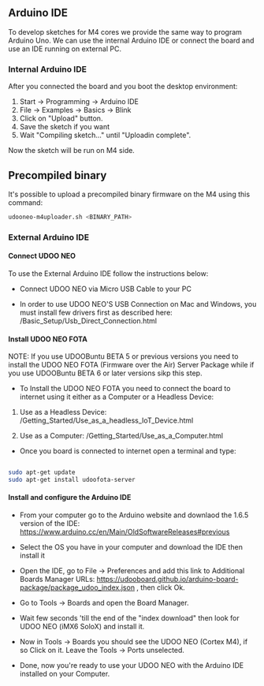 ## Arduino IDE
To develop sketches for M4 cores we provide the same way to program Arduino Uno.
We can use the internal Arduino IDE or connect the board and use an IDE running on external PC.

### Internal Arduino IDE
After you connected the board and you boot the desktop environment:

1. Start -> Programming -> Arduino IDE
2. File -> Examples -> Basics -> Blink
3. Click on "Upload" button.
4. Save the sketch if you want
5. Wait "Compiling sketch..." until "Uploadin complete".

Now the sketch will be run on M4 side.


## Precompiled binary
It's possible to upload a precompiled binary firmware on the M4 using this command:

```bash
udooneo-m4uploader.sh <BINARY_PATH>
```

### External Arduino IDE

#### Connect UDOO NEO

To use the External Arduino IDE follow the instructions below:

* Connect UDOO NEO via Micro USB Cable to your PC

* In order to use UDOO NEO'S USB Connection on Mac and Windows, you must install few drivers first as described here: /Basic_Setup/Usb_Direct_Connection.html

#### Install UDOO NEO FOTA

NOTE: If you use UDOOBuntu BETA 5 or previous versions you need to install the UDOO NEO FOTA (Firmware over the Air) Server Package while if you use UDOOBuntu BETA 6 or later versions sikp this step.

* To Install the UDOO NEO FOTA you need to connect the board to internet using it either as a Computer or a Headless Device:

1. Use as a Headless Device: /Getting_Started/Use_as_a_headless_IoT_Device.html

2. Use as a Computer: /Getting_Started/Use_as_a_Computer.html

* Once you board is connected to internet open a terminal and type:

```bash

sudo apt-get update
sudo apt-get install udoofota-server

```

#### Install and configure the Arduino IDE

* From your computer go to the Arduino website and downlaod the 1.6.5 version of the IDE: https://www.arduino.cc/en/Main/OldSoftwareReleases#previous

* Select the OS you have in your computer and download the IDE then install it

* Open the IDE, go to File -> Preferences and add this link to Additional Boards Manager URLs: https://udooboard.github.io/arduino-board-package/package_udoo_index.json , then click Ok.

* Go to Tools -> Boards and open the Board Manager.

* Wait few seconds 'till the end of the "index download" then look for UDOO NEO (iMX6 SoloX) and install it.

* Now in Tools -> Boards you should see the UDOO NEO (Cortex M4), if so Click on it. Leave the Tools -> Ports unselected.

* Done, now you're ready to use your UDOO NEO with the Arduino IDE installed on your Computer.


